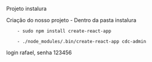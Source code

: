 Projeto instalura

Criação do nosso projeto
    - Dentro da pasta instalura
    
        - sudo npm install create-react-app
        
        - ./node_modules/.bin/create-react-app cdc-admin
        
login rafael, senha 123456

